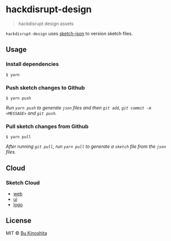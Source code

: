 # hackdisrupt-design

> hackdisrupt design assets

`hackdisrupt-design` uses [sketch-json](https://github.com/bukinoshita/sketch-json) to version sketch files.


## Usage

### Install dependencies

```
$ yarn
```

### Push sketch changes to Github

```
$ yarn push
```

_Run `yarn push` to generate `json` files and then `git add`, `git commit -m <MESSAGE>` and `git push`._

### Pull sketch changes from Github

```
$ yarn pull
```

_After running `git pull`, run `yarn pull` to generate a `sketch` file from the `json` files._


## Cloud

### Sketch Cloud

- [web](https://sketch.cloud/s/YGPve)
- [ui](https://sketch.cloud/s/Vr2zg)
- [logo](https://sketch.cloud/s/DPJxa)


## License

MIT © [Bu Kinoshita](https://bukinoshita.io)
